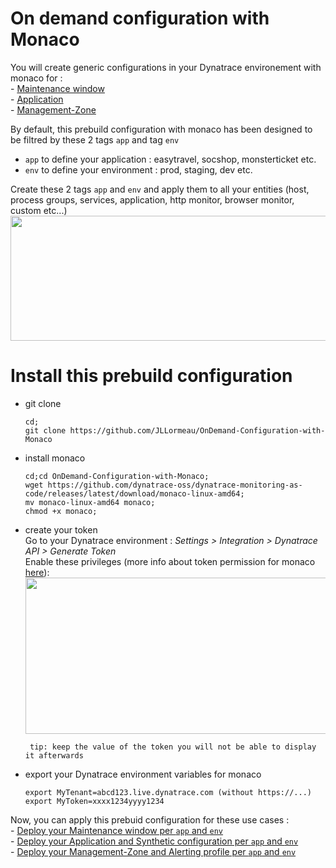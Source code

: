 # On demand configuration with Monaco

You will create generic configurations in your Dynatrace environement with monaco for :   
      - [Maintenance window](/Maintenance-Window)  
      - [Application](/Application)  
      - [Management-Zone](/Management-Zone)  

By default, this prebuild configuration with monaco has been designed to be filtred by these 2 tags `app` and tag `env` 
   - `app` to define your application : easytravel, socshop, monsterticket etc.  
   - `env` to define your environment : prod, staging, dev etc. 
    
Create these 2 tags `app` and `env` and apply them to all your entities (host, process groups, services, application, http monitor, browser monitor, custom etc...)  
    <img src="https://user-images.githubusercontent.com/40337213/119023814-af310d00-b9a2-11eb-8fe8-e83b6b53fc4e.png" width="600" height="200">


# Install this prebuild configuration

- git clone 
      
      cd;
      git clone https://github.com/JLLormeau/OnDemand-Configuration-with-Monaco

- install monaco

      cd;cd OnDemand-Configuration-with-Monaco;
      wget https://github.com/dynatrace-oss/dynatrace-monitoring-as-code/releases/latest/download/monaco-linux-amd64;
      mv monaco-linux-amd64 monaco;
      chmod +x monaco;
    
- create your token   
Go to your Dynatrace environment :  _Settings > Integration > Dynatrace API > Generate Token_   
Enable these privileges (more info about token permission for monaco [here](https://github.com/dynatrace-oss/dynatrace-monitoring-as-code#supported-configuration-types-and-token-permissions)):  
    <img src="https://user-images.githubusercontent.com/40337213/115966397-aed15d80-a52d-11eb-8156-a278b8f9a489.png" width="700" height="250">

       tip: keep the value of the token you will not be able to display it afterwards 

-  export your Dynatrace environment variables for monaco 

       export MyTenant=abcd123.live.dynatrace.com (without https://...)
       export MyToken=xxxx1234yyyy1234


Now, you can apply this prebuid configuration for these use cases :    
      - [Deploy your Maintenance window  per `app` and `env`](/Maintenance-Window)  
      - [Deploy your Application and Synthetic configuration per `app` and `env`](/Application)  
      - [Deploy your Management-Zone and Alerting profile  per `app` and `env`](/Management-Zone)  

